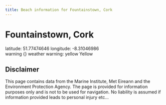 ```yaml
---
title: Beach information for Fountainstown, Cork
---
```

# Fountainstown, Cork 

<div class="location-info">latitude: 51.77474646 longitude: -8.31046986</div>
<div class="met-eireann-warnings"><span class="material-icons {}-warning">warning</span>&nbsp;{} weather warning: yellow Yellow&nbsp;</div>
<div></div>

## Disclaimer

This page contains data from the Marine Institute, 
Met Eireann and the Environment Protection Agency. The page is provided for
information purposes only and is not to be used for navigation. No liability 
is assumed if information provided leads to personal injury etc...